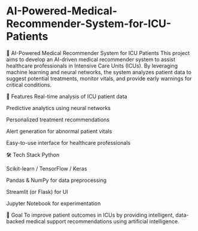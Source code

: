 # AI-Powered-Medical-Recommender-System-for-ICU-Patients
🧠 AI-Powered Medical Recommender System for ICU Patients
This project aims to develop an AI-driven medical recommender system to assist healthcare professionals in Intensive Care Units (ICUs). By leveraging machine learning and neural networks, the system analyzes patient data to suggest potential treatments, monitor vitals, and provide early warnings for critical conditions.

🚀 Features
Real-time analysis of ICU patient data

Predictive analytics using neural networks

Personalized treatment recommendations

Alert generation for abnormal patient vitals

Easy-to-use interface for healthcare professionals

🛠️ Tech Stack
Python

Scikit-learn / TensorFlow / Keras

Pandas & NumPy for data preprocessing

Streamlit (or Flask) for UI

Jupyter Notebook for experimentation

📌 Goal
To improve patient outcomes in ICUs by providing intelligent, data-backed medical support recommendations using artificial intelligence.

